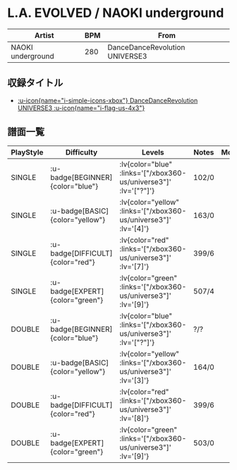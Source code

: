 # L.A. EVOLVED / NAOKI underground

|Artist|BPM|From|
|------|---|----|
|NAOKI underground|280|DanceDanceRevolution UNIVERSE3|

## 収録タイトル

- [ :u-icon{name="i-simple-icons-xbox"} DanceDanceRevolution UNIVERSE3 :u-icon{name="i-flag-us-4x3"} ](/xbox360-us/universe3)

## 譜面一覧

|PlayStyle|Difficulty|Levels|Notes|Movie|
|---------|----------|------|-----|-----|
|SINGLE| :u-badge[BEGINNER]{color="blue"} | :lv{color="blue" :links='["/xbox360-us/universe3"]' :lv='["?"]'} |102/0||
|SINGLE| :u-badge[BASIC]{color="yellow"} | :lv{color="yellow" :links='["/xbox360-us/universe3"]' :lv='[4]'} |163/0||
|SINGLE| :u-badge[DIFFICULT]{color="red"} | :lv{color="red" :links='["/xbox360-us/universe3"]' :lv='[7]'} |399/6||
|SINGLE| :u-badge[EXPERT]{color="green"} | :lv{color="green" :links='["/xbox360-us/universe3"]' :lv='[9]'} |507/4||
|DOUBLE| :u-badge[BEGINNER]{color="blue"} | :lv{color="blue" :links='["/xbox360-us/universe3"]' :lv='["?"]'} |?/?||
|DOUBLE| :u-badge[BASIC]{color="yellow"} | :lv{color="yellow" :links='["/xbox360-us/universe3"]' :lv='[3]'} |164/0||
|DOUBLE| :u-badge[DIFFICULT]{color="red"} | :lv{color="red" :links='["/xbox360-us/universe3"]' :lv='[8]'} |399/6||
|DOUBLE| :u-badge[EXPERT]{color="green"} | :lv{color="green" :links='["/xbox360-us/universe3"]' :lv='[9]'} |503/0||
